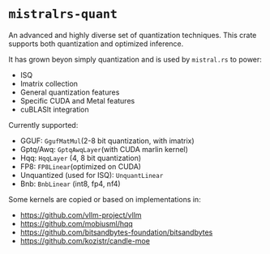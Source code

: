 # `mistralrs-quant`

An advanced and highly diverse set of quantization techniques. This crate supports both quantization and optimized inference.

It has grown beyon simply quantization and is used by `mistral.rs` to power:
- ISQ
- Imatrix collection
- General quantization features
- Specific CUDA and Metal features
- cuBLASlt integration

Currently supported:
- GGUF: `GgufMatMul`(2-8 bit quantization, with imatrix)
- Gptq/Awq: `GptqAwqLayer`(with CUDA marlin kernel)
- Hqq: `HqqLayer` (4, 8 bit quantization)
- FP8: `FP8Linear`(optimized on CUDA)
- Unquantized (used for ISQ): `UnquantLinear`
- Bnb: `BnbLinear` (int8, fp4, nf4)

Some kernels are copied or based on implementations in:
- https://github.com/vllm-project/vllm
- https://github.com/mobiusml/hqq
- https://github.com/bitsandbytes-foundation/bitsandbytes
- https://github.com/kozistr/candle-moe
